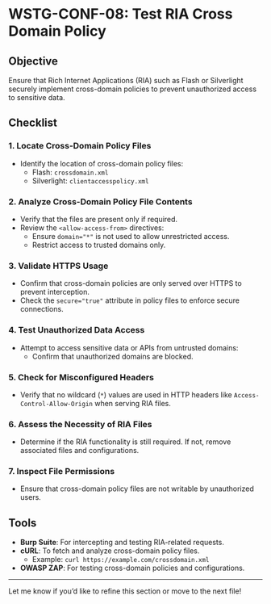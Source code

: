 # WSTG-CONF-08: Test RIA Cross Domain Policy

## Objective
Ensure that Rich Internet Applications (RIA) such as Flash or Silverlight securely implement cross-domain policies to prevent unauthorized access to sensitive data.

## Checklist

### 1. Locate Cross-Domain Policy Files
- Identify the location of cross-domain policy files:
  - Flash: `crossdomain.xml`
  - Silverlight: `clientaccesspolicy.xml`

### 2. Analyze Cross-Domain Policy File Contents
- Verify that the files are present only if required.
- Review the `<allow-access-from>` directives:
  - Ensure `domain="*"` is not used to allow unrestricted access.
  - Restrict access to trusted domains only.

### 3. Validate HTTPS Usage
- Confirm that cross-domain policies are only served over HTTPS to prevent interception.
- Check the `secure="true"` attribute in policy files to enforce secure connections.

### 4. Test Unauthorized Data Access
- Attempt to access sensitive data or APIs from untrusted domains:
  - Confirm that unauthorized domains are blocked.

### 5. Check for Misconfigured Headers
- Verify that no wildcard (`*`) values are used in HTTP headers like `Access-Control-Allow-Origin` when serving RIA files.

### 6. Assess the Necessity of RIA Files
- Determine if the RIA functionality is still required. If not, remove associated files and configurations.

### 7. Inspect File Permissions
- Ensure that cross-domain policy files are not writable by unauthorized users.

## Tools
- **Burp Suite**: For intercepting and testing RIA-related requests.
- **cURL**: To fetch and analyze cross-domain policy files.
  - Example: `curl https://example.com/crossdomain.xml`
- **OWASP ZAP**: For testing cross-domain policies and configurations.

---

Let me know if you’d like to refine this section or move to the next file!
